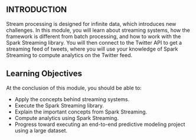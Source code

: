 ## INTRODUCTION

Stream processing is designed for infinite data, which introduces new challenges. In this module, you will learn about streaming systems, how the framework is different from batch processing, and how to work with the Spark Streaming library. You will then connect to the Twitter API to get a streaming feed of tweets, where you will use your knowledge of Spark Streaming to compute analytics on the Twitter feed.


## Learning Objectives

At the conclusion of this module, you should be able to:

- Apply the concepts behind streaming systems.
- Execute the Spark Streaming library.
- Explain the important concepts from Spark Streaming.
- Compute analytics using Spark Streaming.
- Progress toward executing an end-to-end predictive modeling project using a large dataset.